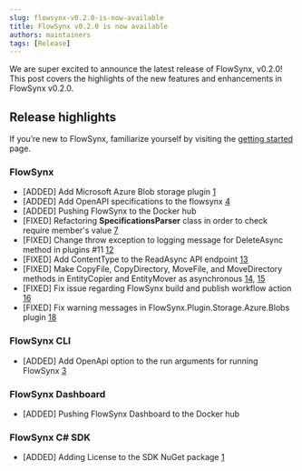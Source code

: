 ```yaml
---
slug: flowsynx-v0.2.0-is-now-available
title: FlowSynx v0.2.0 is now available
authors: maintainers
tags: [Release]
---
```


We are super excited to announce the latest release of FlowSynx, v0.2.0! This post covers the highlights of the new features and enhancements in FlowSynx v0.2.0.

## Release highlights
If you’re new to FlowSynx, familiarize yourself by visiting the [getting started](/docs/category/getting-started) page.

### FlowSynx
- [ADDED] Add Microsoft Azure Blob storage plugin [1](https://github.com/flowsynx/flowsynx/issues/1)
- [ADDED] Add OpenAPI specifications to the flowsynx [4](https://github.com/flowsynx/flowsynx/issues/4)
- [ADDED] Pushing FlowSynx to the Docker hub
- [FIXED] Refactoring **SpecificationsParser** class in order to check require member's value [7](https://github.com/flowsynx/flowsynx/issues/7)
- [FIXED] Change throw exception to logging message for DeleteAsync method in plugins #11 [12](https://github.com/flowsynx/flowsynx/issues/12)
- [FIXED] Add ContentType to the ReadAsync API endpoint [13](https://github.com/flowsynx/flowsynx/issues/13)
- [FIXED] Make CopyFile, CopyDirectory, MoveFile, and  MoveDirectory methods in EntityCopier and EntityMover as asynchronous [14](https://github.com/flowsynx/flowsynx/issues/14), [15](https://github.com/flowsynx/flowsynx/issues/15)
- [FIXED] Fix issue regarding FlowSynx build and publish workflow action [16](https://github.com/flowsynx/flowsynx/issues/16)
- [FIXED] Fix warning messages in FlowSynx.Plugin.Storage.Azure.Blobs plugin [18](https://github.com/flowsynx/flowsynx/issues/18) 

### FlowSynx CLI
- [ADDED] Add OpenApi option to the run arguments for running FlowSynx [3](https://github.com/flowsynx/cli/issues/3)

### FlowSynx Dashboard
- [ADDED] Pushing FlowSynx Dashboard to the Docker hub

### FlowSynx C# SDK
- [ADDED] Adding License to the SDK NuGet package [1](https://github.com/flowsynx/csharp-sdk/issues/1)